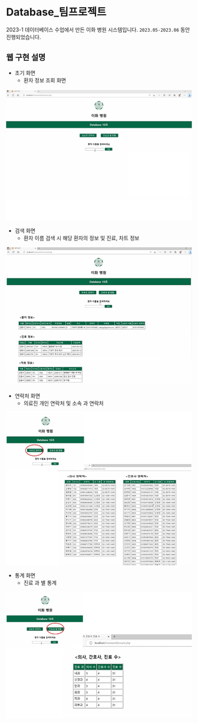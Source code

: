 # Database_팀프로젝트
 2023-1 데이터베이스 수업에서 만든 이화 병원 시스템입니다. `2023.05-2023.06` 동안 진행되었습니다.

## 웹 구현 설명
* 초기 화면
  * 환자 정보 조회 화면
    
![초기화면](/img/초기화면.png)


* 검색 화면
  * 환자 이름 검색 시 해당 환자의 정보 및 진료, 차트 정보
    
![검색화면](/img/검색화면.png)


* 연락처 화면
  * 의료진 개인 연락처 및 소속 과 연락처
    
![연락처화면](/img/연락처화면.png)


* 통계 화면
  * 진료 과 별 통계
    
![통계화면](/img/통계화면.png)
